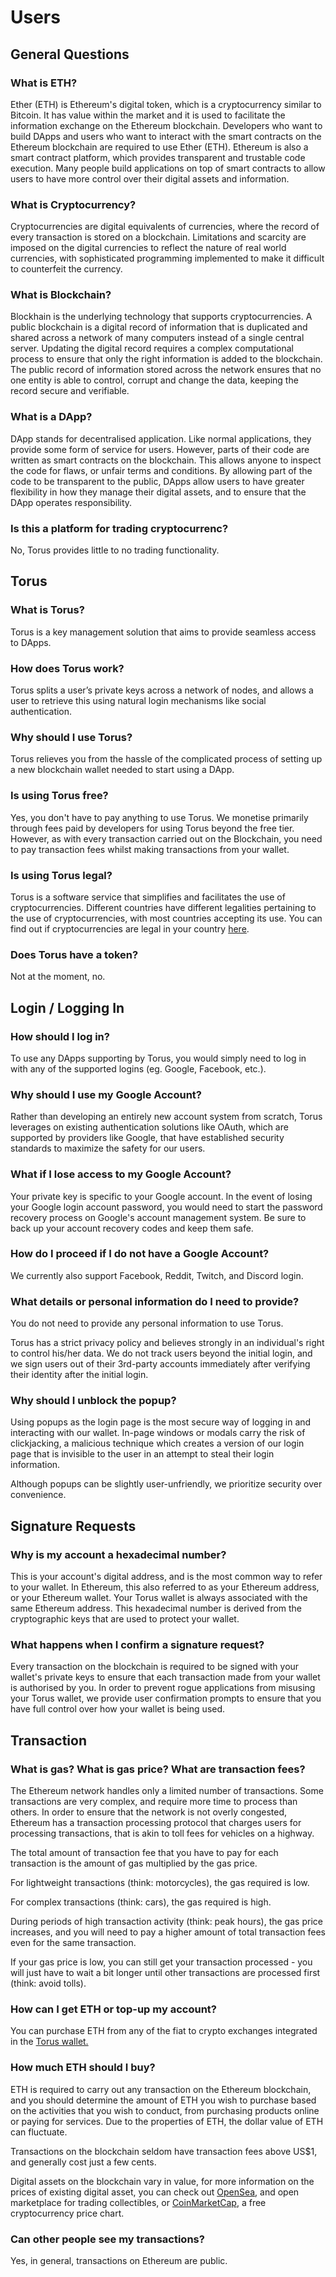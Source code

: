 # Users

## General Questions

### What is ETH?

Ether \(ETH\) is Ethereum's digital token, which is a cryptocurrency similar to Bitcoin. It has value within the market and it is used to facilitate the information exchange on the Ethereum blockchain. Developers who want to build DApps and users who want to interact with the smart contracts on the Ethereum blockchain are required to use Ether \(ETH\). Ethereum is also a smart contract platform, which provides transparent and trustable code execution. Many people build applications on top of smart contracts to allow users to have more control over their digital assets and information.

### What is Cryptocurrency?

Cryptocurrencies are digital equivalents of currencies, where the record of every transaction is stored on a blockchain. Limitations and scarcity are imposed on the digital currencies to reflect the nature of real world currencies, with sophisticated programming implemented to make it difficult to counterfeit the currency.

### What is Blockchain?

Blockhain is the underlying technology that supports cryptocurrencies. A public blockchain is a digital record of information that is duplicated and shared across a network of many computers instead of a single central server. Updating the digital record requires a complex computational process to ensure that only the right information is added to the blockchain. The public record of information stored across the network ensures that no one entity is able to control, corrupt and change the data, keeping the record secure and verifiable.

### What is a DApp?

DApp stands for decentralised application. Like normal applications, they provide some form of service for users. However, parts of their code are written as smart contracts on the blockchain. This allows anyone to inspect the code for flaws, or unfair terms and conditions. By allowing part of the code to be transparent to the public, DApps allow users to have greater flexibility in how they manage their digital assets, and to ensure that the DApp operates responsibility.

### Is this a platform for trading cryptocurrenc?

No, Torus provides little to no trading functionality.

## Torus

### What is Torus?

Torus is a key management solution that aims to provide seamless access to DApps.

### How does Torus work?

Torus splits a user’s private keys across a network of nodes, and allows a user to retrieve this using natural login mechanisms like social authentication.

### Why should I use Torus?

Torus relieves you from the hassle of the complicated process of setting up a new blockchain wallet needed to start using a DApp. 

### Is using Torus free?

Yes, you don't have to pay anything to use Torus. We monetise primarily through fees paid by developers for using Torus beyond the free tier. However, as with every transaction carried out on the Blockchain, you need to pay transaction fees whilst making transactions from your wallet.

### Is using Torus legal?

Torus is a software service that simplifies and facilitates the use of cryptocurrencies. Different countries have different legalities pertaining to the use of cryptocurrencies, with most countries accepting its use. You can find out if cryptocurrencies are legal in your country [here](https://www.loc.gov/law/help/cryptocurrency/world-survey.php).

### Does Torus have a token?

Not at the moment, no.

## Login / Logging In

### How should I log in?

To use any DApps supporting by Torus, you would simply need to log in with any of the supported logins \(eg. Google, Facebook, etc.\). 

### Why should I use my Google Account?

Rather than developing an entirely new account system from scratch, Torus leverages on existing authentication solutions like OAuth, which are supported by providers like Google, that have established security standards to maximize the safety for our users.

### What if I lose access to my Google Account?

Your private key is specific to your Google account. In the event of losing your Google login account password, you would need to start the password recovery process on Google's account management system. Be sure to back up your account recovery codes and keep them safe.

### How do I proceed if I do not have a Google Account?

We currently also support Facebook, Reddit, Twitch, and Discord login.

### What details or personal information do I need to provide?

You do not need to provide any personal information to use Torus.

Torus has a strict privacy policy and believes strongly in an individual's right to control his/her data. We do not track users beyond the initial login, and we sign users out of their 3rd-party accounts immediately after verifying their identity after the initial login.

### Why should I unblock the popup?

Using popups as the login page is the most secure way of logging in and interacting with our wallet. In-page windows or modals carry the risk of clickjacking, a malicious technique which creates a version of our login page that is invisible to the user in an attempt to steal their login information. 

Although popups can be slightly user-unfriendly, we prioritize security over convenience.

## Signature Requests

### Why is my account a hexadecimal number?

This is your account's digital address, and is the most common way to refer to your wallet. In Ethereum, this also referred to as your Ethereum address, or your Ethereum wallet. Your Torus wallet is always associated with the same Ethereum address. This hexadecimal number is derived from the cryptographic keys that are used to protect your wallet.

### What happens when I confirm a signature request?

Every transaction on the blockchain is required to be signed with your wallet's private keys to ensure that each transaction made from your wallet is authorised by you. In order to prevent rogue applications from misusing your Torus wallet, we provide user confirmation prompts to ensure that you have full control over how your wallet is being used.

## Transaction

### What is gas? What is gas price? What are transaction fees?

The Ethereum network handles only a limited number of transactions. Some transactions are very complex, and require more time to process than others. In order to ensure that the network is not overly congested, Ethereum has a transaction processing protocol that charges users for processing transactions, that is akin to toll fees for vehicles on a highway. 

The total amount of transaction fee that you have to pay for each transaction is the amount of gas multiplied by the gas price.

For lightweight transactions \(think: motorcycles\), the gas required  is low.

For complex transactions \(think: cars\), the gas required is high.

During periods of high transaction activity \(think: peak hours\), the gas price increases, and you will need to pay a higher amount of total transaction fees even for the same transaction.

If your gas price is low, you can still get your transaction processed - you will just have to wait a bit longer until other transactions are processed first \(think: avoid tolls\).

### How can I get ETH or top-up my account?

You can purchase ETH from any of the fiat to crypto exchanges integrated in the [Torus wallet.](https://app.tor.us/v0.2.12/wallet/topup)

### How much ETH should I buy?

ETH is required to carry out any transaction on the Ethereum blockchain, and you should determine the amount of ETH you wish to purchase based on the activities that you wish to conduct, from purchasing products online or paying for services. Due to the properties of ETH, the dollar value of ETH can fluctuate.

Transactions on the blockchain seldom have transaction fees above US$1, and generally cost just a few cents.

Digital assets on the blockchain vary in value, for more information on the prices of existing digital asset, you can check out [OpenSea](https://opensea.io/), and open marketplace for trading collectibles, or [CoinMarketCap](https://coinmarketcap.com/), a free cryptocurrency price chart.

### Can other people see my transactions?

Yes, in general, transactions on Ethereum are public. 

